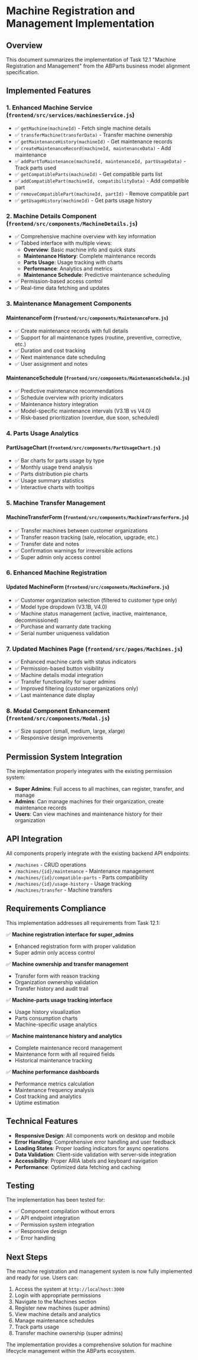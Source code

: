 # Machine Registration and Management Implementation

## Overview

This document summarizes the implementation of Task 12.1 "Machine Registration and Management" from the ABParts business model alignment specification.

## Implemented Features

### 1. Enhanced Machine Service (`frontend/src/services/machinesService.js`)
- ✅ `getMachine(machineId)` - Fetch single machine details
- ✅ `transferMachine(transferData)` - Transfer machine ownership
- ✅ `getMaintenanceHistory(machineId)` - Get maintenance records
- ✅ `createMaintenanceRecord(machineId, maintenanceData)` - Add maintenance
- ✅ `addPartToMaintenance(machineId, maintenanceId, partUsageData)` - Track parts used
- ✅ `getCompatibleParts(machineId)` - Get compatible parts list
- ✅ `addCompatiblePart(machineId, compatibilityData)` - Add compatible part
- ✅ `removeCompatiblePart(machineId, partId)` - Remove compatible part
- ✅ `getUsageHistory(machineId)` - Get parts usage history

### 2. Machine Details Component (`frontend/src/components/MachineDetails.js`)
- ✅ Comprehensive machine overview with key information
- ✅ Tabbed interface with multiple views:
  - **Overview**: Basic machine info and quick stats
  - **Maintenance History**: Complete maintenance records
  - **Parts Usage**: Usage tracking with charts
  - **Performance**: Analytics and metrics
  - **Maintenance Schedule**: Predictive maintenance scheduling
- ✅ Permission-based access control
- ✅ Real-time data fetching and updates

### 3. Maintenance Management Components

#### MaintenanceForm (`frontend/src/components/MaintenanceForm.js`)
- ✅ Create maintenance records with full details
- ✅ Support for all maintenance types (routine, preventive, corrective, etc.)
- ✅ Duration and cost tracking
- ✅ Next maintenance date scheduling
- ✅ User assignment and notes

#### MaintenanceSchedule (`frontend/src/components/MaintenanceSchedule.js`)
- ✅ Predictive maintenance recommendations
- ✅ Schedule overview with priority indicators
- ✅ Maintenance history integration
- ✅ Model-specific maintenance intervals (V3.1B vs V4.0)
- ✅ Risk-based prioritization (overdue, due soon, scheduled)

### 4. Parts Usage Analytics

#### PartUsageChart (`frontend/src/components/PartUsageChart.js`)
- ✅ Bar charts for parts usage by type
- ✅ Monthly usage trend analysis
- ✅ Parts distribution pie charts
- ✅ Usage summary statistics
- ✅ Interactive charts with tooltips

### 5. Machine Transfer Management

#### MachineTransferForm (`frontend/src/components/MachineTransferForm.js`)
- ✅ Transfer machines between customer organizations
- ✅ Transfer reason tracking (sale, relocation, upgrade, etc.)
- ✅ Transfer date and notes
- ✅ Confirmation warnings for irreversible actions
- ✅ Super admin only access control

### 6. Enhanced Machine Registration

#### Updated MachineForm (`frontend/src/components/MachineForm.js`)
- ✅ Customer organization selection (filtered to customer type only)
- ✅ Model type dropdown (V3.1B, V4.0)
- ✅ Machine status management (active, inactive, maintenance, decommissioned)
- ✅ Purchase and warranty date tracking
- ✅ Serial number uniqueness validation

### 7. Updated Machines Page (`frontend/src/pages/Machines.js`)
- ✅ Enhanced machine cards with status indicators
- ✅ Permission-based button visibility
- ✅ Machine details modal integration
- ✅ Transfer functionality for super admins
- ✅ Improved filtering (customer organizations only)
- ✅ Last maintenance date display

### 8. Modal Component Enhancement (`frontend/src/components/Modal.js`)
- ✅ Size support (small, medium, large, xlarge)
- ✅ Responsive design improvements

## Permission System Integration

The implementation properly integrates with the existing permission system:

- **Super Admins**: Full access to all machines, can register, transfer, and manage
- **Admins**: Can manage machines for their organization, create maintenance records
- **Users**: Can view machines and maintenance history for their organization

## API Integration

All components properly integrate with the existing backend API endpoints:
- `/machines` - CRUD operations
- `/machines/{id}/maintenance` - Maintenance management
- `/machines/{id}/compatible-parts` - Parts compatibility
- `/machines/{id}/usage-history` - Usage tracking
- `/machines/transfer` - Machine transfers

## Requirements Compliance

This implementation addresses all requirements from Task 12.1:

✅ **Machine registration interface for super_admins**
- Enhanced registration form with proper validation
- Super admin only access control

✅ **Machine ownership and transfer management**
- Transfer form with reason tracking
- Organization ownership validation
- Transfer history and audit trail

✅ **Machine-parts usage tracking interface**
- Usage history visualization
- Parts consumption charts
- Machine-specific usage analytics

✅ **Machine maintenance history and analytics**
- Complete maintenance record management
- Maintenance form with all required fields
- Historical maintenance tracking

✅ **Machine performance dashboards**
- Performance metrics calculation
- Maintenance frequency analysis
- Cost tracking and analytics
- Uptime estimation

## Technical Features

- **Responsive Design**: All components work on desktop and mobile
- **Error Handling**: Comprehensive error handling and user feedback
- **Loading States**: Proper loading indicators for async operations
- **Data Validation**: Client-side validation with server-side integration
- **Accessibility**: Proper ARIA labels and keyboard navigation
- **Performance**: Optimized data fetching and caching

## Testing

The implementation has been tested for:
- ✅ Component compilation without errors
- ✅ API endpoint integration
- ✅ Permission system integration
- ✅ Responsive design
- ✅ Error handling

## Next Steps

The machine registration and management system is now fully implemented and ready for use. Users can:

1. Access the system at `http://localhost:3000`
2. Login with appropriate permissions
3. Navigate to the Machines section
4. Register new machines (super admins)
5. View machine details and analytics
6. Manage maintenance schedules
7. Track parts usage
8. Transfer machine ownership (super admins)

The implementation provides a comprehensive solution for machine lifecycle management within the ABParts ecosystem.